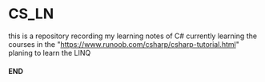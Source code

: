 # CS_LN

this is a repository recording my learning notes of C#
currently learning the courses in the "<https://www.runoob.com/csharp/csharp-tutorial.html>"
planing to learn the LINQ

#### END
